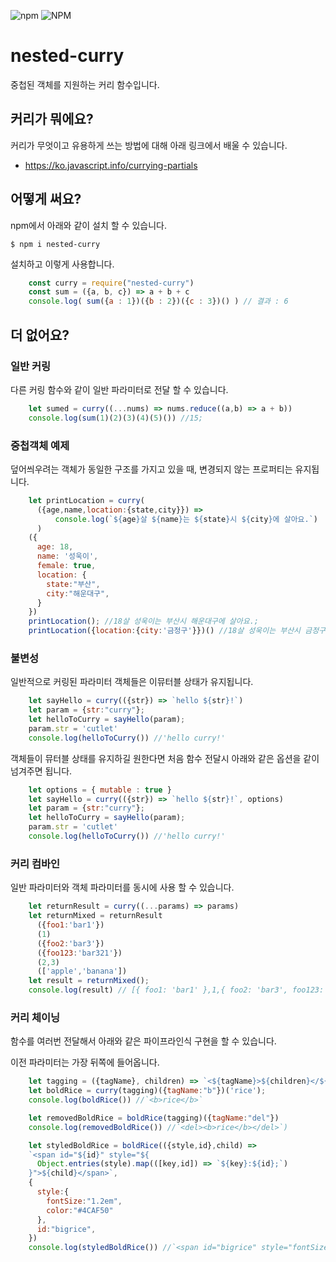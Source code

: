 ![npm](https://img.shields.io/npm/v/nested-curry)
![NPM](https://img.shields.io/npm/l/nested-curry)

# nested-curry
중첩된 객체를 지원하는 커리 함수입니다.

## 커리가 뭐에요?
커리가 무엇이고 유용하게 쓰는 방법에 대해 아래 링크에서 배울 수 있습니다.
* https://ko.javascript.info/currying-partials


## 어떻게 써요?
npm에서 아래와 같이 설치 할 수 있습니다.

    $ npm i nested-curry

설치하고 이렇게 사용합니다.

```js
    const curry = require("nested-curry")
    const sum = ({a, b, c}) => a + b + c
    console.log( sum({a : 1})({b : 2})({c : 3})() ) // 결과 : 6
```

## 더 없어요?
### 일반 커링
다른 커링 함수와 같이 일반 파라미터로 전달 할 수 있습니다.

```js
    let sumed = curry((...nums) => nums.reduce((a,b) => a + b))  
    console.log(sum(1)(2)(3)(4)(5)()) //15;
```

### 중첩객체 예제
덮어씌우려는 객체가 동일한 구조를 가지고 있을 때, 변경되지 않는 프로퍼티는 유지됩니다.

```js
    let printLocation = curry(
      ({age,name,location:{state,city}}) => 
          console.log(`${age}살 ${name}는 ${state}시 ${city}에 살아요.`)
      )
    ({
      age: 18,
      name: '성욱이',
      female: true,
      location: {
        state:"부산",
        city:"해운대구",
      }
    })
    printLocation(); //18살 성욱이는 부산시 해운대구에 살아요.;
    printLocation({location:{city:'금정구'}})() //18살 성욱이는 부산시 금정구에 살아요.
```

### 불변성
일반적으로 커링된 파라미터 객체들은 이뮤터블 상태가 유지됩니다.
```js
    let sayHello = curry(({str}) => `hello ${str}!`)
    let param = {str:"curry"};
    let helloToCurry = sayHello(param);
    param.str = 'cutlet'
    console.log(helloToCurry()) //'hello curry!'
```

객체들이 뮤터블 상태를 유지하길 원한다면 처음 함수 전달시 아래와 같은 옵션을 같이 넘겨주면 됩니다. 
```js
    let options = { mutable : true }
    let sayHello = curry(({str}) => `hello ${str}!`, options)
    let param = {str:"curry"};
    let helloToCurry = sayHello(param);
    param.str = 'cutlet'
    console.log(helloToCurry()) //'hello curry!'
```

### 커리 컴바인
일반 파라미터와 객체 파라미터를 동시에 사용 할 수 있습니다.
```js
    let returnResult = curry((...params) => params)
    let returnMixed = returnResult
      ({foo1:'bar1'})
      (1)
      ({foo2:'bar3'})
      ({foo123:'bar321'})
      (2,3)
      (['apple','banana'])
    let result = returnMixed(); 
    console.log(result) // [{ foo1: 'bar1' },1,{ foo2: 'bar3', foo123: 'bar321' },2,3,{ '0': 'apple', '1': 'banana' },null]
```
### 커리 체이닝
함수를 여러번 전달해서 아래와 같은 파이프라인식 구현을 할 수 있습니다.

이전 파라미터는 가장 뒤쪽에 들어옵니다.
```js
    let tagging = ({tagName}, children) => `<${tagName}>${children}</${tagName}>`  
    let boldRice = curry(tagging)({tagName:"b"})('rice');
    console.log(boldRice()) //`<b>rice</b>`

    let removedBoldRice = boldRice(tagging)({tagName:"del"})
    console.log(removedBoldRice()) //`<del><b>rice</b></del>`)

    let styledBoldRice = boldRice(({style,id},child) => 
    `<span id="${id}" style="${ 
      Object.entries(style).map(([key,id]) => `${key}:${id};`)
    }">${child}</span>`,
    {
      style:{
        fontSize:"1.2em",
        color:"#4CAF50"
      },
      id:"bigrice",
    })
    console.log(styledBoldRice()) //`<span id="bigrice" style="fontSize:1.2em;color:#4CAF50;"><b>rice</b></span>`
```